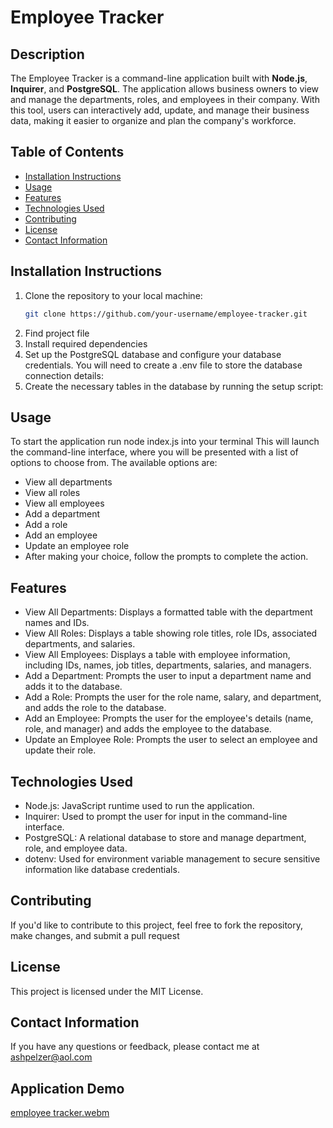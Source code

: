 # Employee Tracker

## Description

The Employee Tracker is a command-line application built with **Node.js**, **Inquirer**, and **PostgreSQL**. The application allows business owners to view and manage the departments, roles, and employees in their company. With this tool, users can interactively add, update, and manage their business data, making it easier to organize and plan the company's workforce.

## Table of Contents

- [Installation Instructions](#installation-instructions)
- [Usage](#usage)
- [Features](#features)
- [Technologies Used](#technologies-used)
- [Contributing](#contributing)
- [License](#license)
- [Contact Information](#contact-information)

## Installation Instructions

1. Clone the repository to your local machine:
   ```bash
   git clone https://github.com/your-username/employee-tracker.git
2. Find project file
3. Install required dependencies
4. Set up the PostgreSQL database and configure your database credentials. You will need to create a .env file to store the database connection details:
5. Create the necessary tables in the database by running the setup script:

## Usage
To start the application run node index.js into your terminal
This will launch the command-line interface, where you will be presented with a list of options to choose from. The available options are:

- View all departments
- View all roles
- View all employees
- Add a department
- Add a role
- Add an employee
- Update an employee role
- After making your choice, follow the prompts to complete the action.

## Features
- View All Departments: Displays a formatted table with the department names and IDs.
- View All Roles: Displays a table showing role titles, role IDs, associated departments, and salaries.
- View All Employees: Displays a table with employee information, including IDs, names, job titles, departments, salaries, and managers.
- Add a Department: Prompts the user to input a department name and adds it to the database.
- Add a Role: Prompts the user for the role name, salary, and department, and adds the role to the database.
- Add an Employee: Prompts the user for the employee's details (name, role, and manager) and adds the employee to the database.
- Update an Employee Role: Prompts the user to select an employee and update their role.


## Technologies Used
- Node.js: JavaScript runtime used to run the application.
- Inquirer: Used to prompt the user for input in the command-line interface.
- PostgreSQL: A relational database to store and manage department, role, and employee data.
- dotenv: Used for environment variable management to secure sensitive information like database credentials.

## Contributing
If you'd like to contribute to this project, feel free to fork the repository, make changes, and submit a pull request

## License
This project is licensed under the MIT License.

## Contact Information
If you have any questions or feedback, please contact me at ashpelzer@aol.com 

## Application Demo
[employee tracker.webm](https://github.com/user-attachments/assets/b9b22d0c-0143-4bad-96a5-38935afbe15b)


